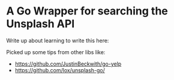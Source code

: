 # A Go Wrapper for searching the Unsplash API
Write up about learning to write this here:


Picked up some tips from other libs like:
* https://github.com/JustinBeckwith/go-yelp
* https://github.com/lox/unsplash-go/
